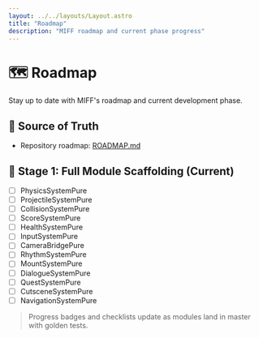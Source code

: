 ```yaml
---
layout: ../../layouts/Layout.astro
title: "Roadmap"
description: "MIFF roadmap and current phase progress"
---
```


# 🗺️ Roadmap

Stay up to date with MIFF's roadmap and current development phase.

## 🔗 Source of Truth

- Repository roadmap: [ROADMAP.md](https://github.com/miff-framework/miff/blob/master/ROADMAP.md)

## 🔧 Stage 1: Full Module Scaffolding (Current)

- [ ] PhysicsSystemPure
- [ ] ProjectileSystemPure
- [ ] CollisionSystemPure
- [ ] ScoreSystemPure
- [ ] HealthSystemPure
- [ ] InputSystemPure
- [ ] CameraBridgePure
- [ ] RhythmSystemPure
- [ ] MountSystemPure
- [ ] DialogueSystemPure
- [ ] QuestSystemPure
- [ ] CutsceneSystemPure
- [ ] NavigationSystemPure

> Progress badges and checklists update as modules land in master with golden tests.